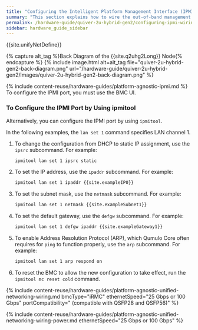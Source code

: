 ```yaml
---
title: "Configuring the Intelligent Platform Management Interface (IPMI) and Wiring Your Quiver 2U Hybrid Gen2 Nodes"
summary: "This section explains how to wire the out-of-band management (IPMI) port, 25 Gbps or 100 Gbps ports, and power on Quiver 2UH Gen2 nodes."
permalink: /hardware-guide/quiver-2u-hybrid-gen2/configuring-ipmi-wiring-nodes.html
sidebar: hardware_guide_sidebar
---
```


{{site.unifyNetDefine}}

{% capture alt_tag %}Back Diagram of the {{site.q2uhg2Long}} Node{% endcapture %}
{% include image.html alt=alt_tag file="quiver-2u-hybrid-gen2-back-diagram.png" url="/hardware-guide/quiver-2u-hybrid-gen2/images/quiver-2u-hybrid-gen2-back-diagram.png" %}

{% include content-reuse/hardware-guides/platform-agnostic-ipmi.md %} To configure the IPMI port, you must use the BMC UI.

### To Configure the IPMI Port by Using ipmitool
Alternatively, you can configure the IPMI port by using `ipmitool`.

In the following examples, the `lan set 1` command specifies LAN channel 1.

1. To change the configuration from DHCP to static IP assignment, use the `ipsrc` subcommand. For example:

   ```bash
   ipmitool lan set 1 ipsrc static
   ```

1. To set the IP address, use the `ipaddr` subcommand. For example:

   ```bash
   ipmitool lan set 1 ipaddr {{site.exampleIP0}}
   ```

1. To set the subnet mask, use the `netmask` subcommand. For example:

   ```bash
   ipmitool lan set 1 netmask {{site.exampleSubnet1}}
   ```

1. To set the default gateway, use the `defgw` subcommand. For example:

   ```bash
   ipmitool lan set 1 defgw ipaddr {{site.exampleGateway1}}
   ````

1. To enable Address Resolution Protocol (ARP), which Qumulo Core often requires for `ping` to function properly, use the `arp` subcommand. For example:

   ```bash
   ipmitool lan set 1 arp respond on
   ```

1. To reset the BMC to allow the new configuration to take effect, run the `ipmitool mc reset cold` command.

{% include content-reuse/hardware-guides/platform-agnostic-unified-networking-wiring.md bmcType="iRMC" ethernetSpeed="25 Gbps or 100 Gbps" portCompatibility=" (compatible with QSFP28 and QSFP56)" %}

{% include content-reuse/hardware-guides/platform-agnostic-unified-networking-wiring-power.md ethernetSpeed="25 Gbps or 100 Gbps" %}
